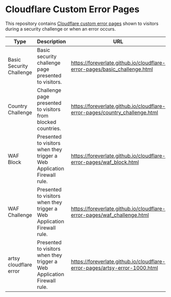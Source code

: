 # Cloudflare Custom Error Pages

This repository contains [Cloudflare custom error pages](https://support.cloudflare.com/hc/en-us/articles/200172706-Configuring-Custom-Pages-Error-and-Challenge-) shown to visitors during a security challenge or when an error occurs.

| Type | Description | URL |
|---|---|---|
| Basic Security Challenge | Basic security challenge page presented to visitors. | https://foreverlate.github.io/cloudflare-error-pages/basic_challenge.html |
| Country Challenge | Challenge page presented to visitors from blocked countries. | https://foreverlate.github.io/cloudflare-error-pages/country_challenge.html |
| WAF Block | Presented to visitors when they trigger a Web Application Firewall rule. | https://foreverlate.github.io/cloudflare-error-pages/waf_block.html |
| WAF Challenge | Presented to visitors when they trigger a Web Application Firewall rule. | https://foreverlate.github.io/cloudflare-error-pages/waf_challenge.html |
| artsy cloudflare error | Presented to visitors when they trigger a Web Application Firewall rule. | https://foreverlate.github.io/cloudflare-error-pages/artsy-error-1000.html|
